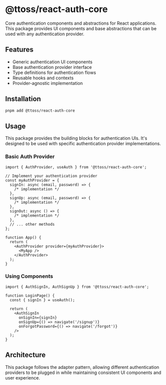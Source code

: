 # @ttoss/react-auth-core

Core authentication components and abstractions for React applications. This package provides UI components and base abstractions that can be used with any authentication provider.

## Features

- Generic authentication UI components
- Base authentication provider interface
- Type definitions for authentication flows
- Reusable hooks and contexts
- Provider-agnostic implementation

## Installation

```bash
pnpm add @ttoss/react-auth-core
```

## Usage

This package provides the building blocks for authentication UIs. It's designed to be used with specific authentication provider implementations.

### Basic Auth Provider

```tsx
import { AuthProvider, useAuth } from '@ttoss/react-auth-core';

// Implement your authentication provider
const myAuthProvider = {
  signIn: async (email, password) => {
    /* implementation */
  },
  signUp: async (email, password) => {
    /* implementation */
  },
  signOut: async () => {
    /* implementation */
  },
  // ... other methods
};

function App() {
  return (
    <AuthProvider provider={myAuthProvider}>
      <MyApp />
    </AuthProvider>
  );
}
```

### Using Components

```tsx
import { AuthSignIn, AuthSignUp } from '@ttoss/react-auth-core';

function LoginPage() {
  const { signIn } = useAuth();

  return (
    <AuthSignIn
      onSignIn={signIn}
      onSignUp={() => navigate('/signup')}
      onForgotPassword={() => navigate('/forgot')}
    />
  );
}
```

## Architecture

This package follows the adapter pattern, allowing different authentication providers to be plugged in while maintaining consistent UI components and user experience.
